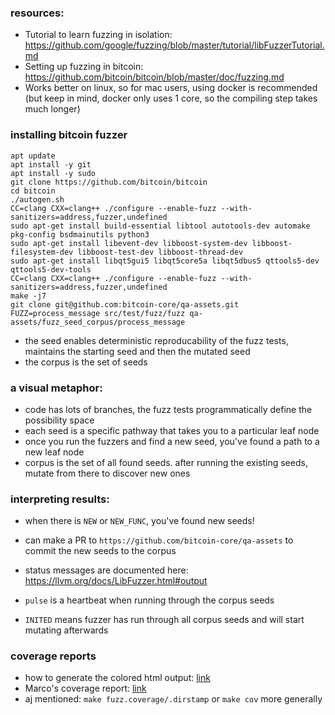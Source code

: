 ### resources:
- Tutorial to learn fuzzing in isolation:
  https://github.com/google/fuzzing/blob/master/tutorial/libFuzzerTutorial.md
- Setting up fuzzing in bitcoin:
  https://github.com/bitcoin/bitcoin/blob/master/doc/fuzzing.md
- Works better on linux, so for mac users, using docker is recommended (but
  keep in mind, docker only uses 1 core, so the compiling step takes much
  longer)

### installing bitcoin fuzzer
```
apt update
apt install -y git
apt install -y sudo
git clone https://github.com/bitcoin/bitcoin
cd bitcoin
./autogen.sh
CC=clang CXX=clang++ ./configure --enable-fuzz --with-sanitizers=address,fuzzer,undefined
sudo apt-get install build-essential libtool autotools-dev automake pkg-config bsdmainutils python3
sudo apt-get install libevent-dev libboost-system-dev libboost-filesystem-dev libboost-test-dev libboost-thread-dev
sudo apt-get install libqt5gui5 libqt5core5a libqt5dbus5 qttools5-dev qttools5-dev-tools
CC=clang CXX=clang++ ./configure --enable-fuzz --with-sanitizers=address,fuzzer,undefined
make -j7
git clone git@github.com:bitcoin-core/qa-assets.git
FUZZ=process_message src/test/fuzz/fuzz qa-assets/fuzz_seed_corpus/process_message
```

- the seed enables deterministic reproducability of the fuzz tests, maintains
  the starting seed and then the mutated seed
- the corpus is the set of seeds

### a visual metaphor:
- code has lots of branches, the fuzz tests programmatically define the
  possibility space
- each seed is a specific pathway that takes you to a particular leaf node
- once you run the fuzzers and find a new seed, you've found a path to a new
  leaf node
- corpus is the set of all found seeds. after running the existing seeds,
  mutate from there to discover new ones

### interpreting results:
- when there is `NEW` or `NEW_FUNC`, you've found new seeds!
- can make a PR to `https://github.com/bitcoin-core/qa-assets` to commit the
  new seeds to the corpus

- status messages are documented here: https://llvm.org/docs/LibFuzzer.html#output
- `pulse` is a  heartbeat when running through the corpus seeds
- `INITED` means fuzzer has run through all corpus seeds and will start
  mutating afterwards

### coverage reports
- how to generate the colored html output: [link](https://github.com/MarcoFalke/btc_cov/blob/cd1b2a714aa99be3a9fd2bc68a2308c49f36fd76/.cirrus.yml#L65)
- Marco's coverage report: [link](https://marcofalke.github.io/btc_cov/fuzz.coverage/index.html)
- aj mentioned: `make fuzz.coverage/.dirstamp` or `make cov` more generally
